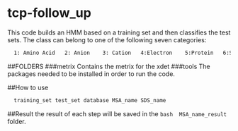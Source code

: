 # tcp-follow_up
This code builds an HMM based on a training set and then classifies the test sets. The class can belong to one of the following seven categories:
```bash
  1: Amino Acid   2: Anion    3: Cation   4:Electron    5:Protein   6:Sugar   7:Other
```
##FOLDERS
###metrix
Contains the metrix for the xdet
###tools
The packages needed to be installed in order to run the code.

##How to use

```bash
  training_set test_set database MSA_name SDS_name
```

##Result
the result of each step will be saved in the ```bash  MSA_name_result ``` folder.
  
